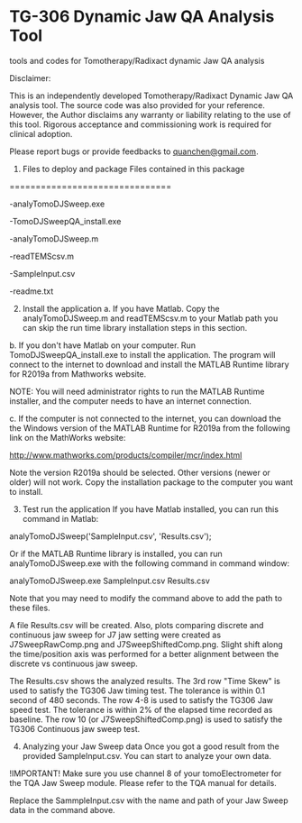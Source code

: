 # TG-306 Dynamic Jaw QA Analysis Tool
tools and codes for Tomotherapy/Radixact dynamic Jaw QA analysis

Disclaimer:

This is an independently developed Tomotherapy/Radixact Dynamic Jaw QA analysis tool. The source code was also provided for your reference. However, the Author disclaims any warranty or liability relating to the use of this tool. Rigorous acceptance and commissioning work is required for clinical adoption.

Please report bugs or provide feedbacks to quanchen@gmail.com.


1. Files to deploy and package
Files contained in this package

===============================

-analyTomoDJSweep.exe

-TomoDJSweepQA_install.exe

-analyTomoDJSweep.m

-readTEMScsv.m

-SampleInput.csv

-readme.txt

2. Install the application
a. If you have Matlab. Copy the analyTomoDJSweep.m and readTEMScsv.m to your Matlab path you can skip the run time library installation steps in this section.

b. If you don't have Matlab on your computer. Run TomoDJSweepQA_install.exe to install the application. The program will connect to the internet to download and install the MATLAB Runtime library for R2019a from Mathworks website.

NOTE: You will need administrator rights to run the MATLAB Runtime installer, and the computer needs to have an internet connection.

c. If the computer is not connected to the internet, you can download the the Windows version of the MATLAB Runtime for R2019a from the following link on the MathWorks website:

http://www.mathworks.com/products/compiler/mcr/index.html

Note the version R2019a should be selected. Other versions (newer or older) will not work. Copy the installation package to the computer you want to install.

3. Test run the application
If you have Matlab installed, you can run this command in Matlab:

analyTomoDJSweep('SampleInput.csv', 'Results.csv');

Or if the MATLAB Runtime library is installed, you can run analyTomoDJSweep.exe with the following command in command window:

analyTomoDJSweep.exe SampleInput.csv Results.csv

Note that you may need to modify the command above to add the path to these files.

A file Results.csv will be created. Also, plots comparing discrete and continuous jaw sweep for J7 jaw setting were created as J7SweepRawComp.png and J7SweepShiftedComp.png. Slight shift along the time/position axis was performed for a better alignment between the discrete vs continuous jaw sweep.

The Results.csv shows the analyzed results. The 3rd row "Time Skew" is used to satisfy the TG306 Jaw timing test. The tolerance is within 0.1 second of 480 seconds. The row 4-8 is used to satisfy the TG306 Jaw speed test. The tolerance is within 2% of the elapsed time recorded as baseline. The row 10 (or J7SweepShiftedComp.png) is used to satisfy the TG306 Continuous jaw sweep test.

4. Analyzing your Jaw Sweep data
Once you got a good result from the provided SampleInput.csv. You can start to analyze your own data.

!IMPORTANT! Make sure you use channel 8 of your tomoElectrometer for the TQA Jaw Sweep module. Please refer to the TQA manual for details.

Replace the SammpleInput.csv with the name and path of your Jaw Sweep data in the command above.



